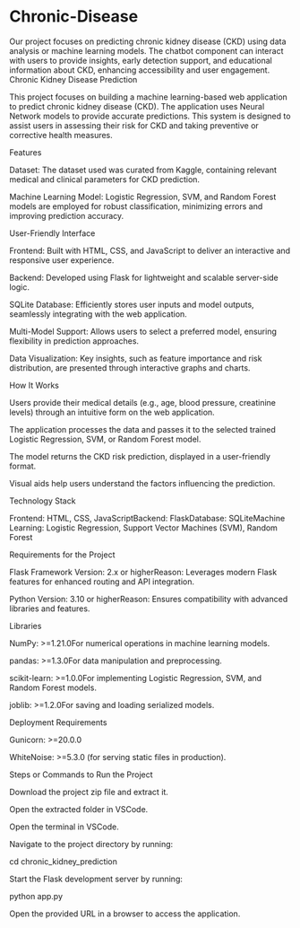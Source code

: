 # Chronic-Disease
Our project focuses on predicting chronic kidney disease (CKD) using data analysis or machine learning models. The chatbot component can interact with users to provide insights, early detection support, and educational information about CKD, enhancing accessibility and user engagement.
Chronic Kidney Disease Prediction

This project focuses on building a machine learning-based web application to predict chronic kidney disease (CKD). The application uses Neural Network  models to provide accurate predictions. This system is designed to assist users in assessing their risk for CKD and taking preventive or corrective health measures.

Features

Dataset: The dataset used was curated from Kaggle, containing relevant medical and clinical parameters for CKD prediction.

Machine Learning Model: Logistic Regression, SVM, and Random Forest models are employed for robust classification, minimizing errors and improving prediction accuracy.

User-Friendly Interface

Frontend: Built with HTML, CSS, and JavaScript to deliver an interactive and responsive user experience.

Backend: Developed using Flask for lightweight and scalable server-side logic.

SQLite Database: Efficiently stores user inputs and model outputs, seamlessly integrating with the web application.

Multi-Model Support: Allows users to select a preferred model, ensuring flexibility in prediction approaches.

Data Visualization: Key insights, such as feature importance and risk distribution, are presented through interactive graphs and charts.

How It Works

Users provide their medical details (e.g., age, blood pressure, creatinine levels) through an intuitive form on the web application.

The application processes the data and passes it to the selected trained Logistic Regression, SVM, or Random Forest model.

The model returns the CKD risk prediction, displayed in a user-friendly format.

Visual aids help users understand the factors influencing the prediction.

Technology Stack

Frontend: HTML, CSS, JavaScriptBackend: FlaskDatabase: SQLiteMachine Learning: Logistic Regression, Support Vector Machines (SVM), Random Forest

Requirements for the Project

Flask Framework Version: 2.x or higherReason: Leverages modern Flask features for enhanced routing and API integration.

Python Version: 3.10 or higherReason: Ensures compatibility with advanced libraries and features.

Libraries

NumPy: >=1.21.0For numerical operations in machine learning models.

pandas: >=1.3.0For data manipulation and preprocessing.

scikit-learn: >=1.0.0For implementing Logistic Regression, SVM, and Random Forest models.

joblib: >=1.2.0For saving and loading serialized models.

Deployment Requirements

Gunicorn: >=20.0.0

WhiteNoise: >=5.3.0 (for serving static files in production).

Steps or Commands to Run the Project

Download the project zip file and extract it.

Open the extracted folder in VSCode.

Open the terminal in VSCode.

Navigate to the project directory by running:

cd chronic_kidney_prediction

Start the Flask development server by running:

python app.py

Open the provided URL in a browser to access the application.
